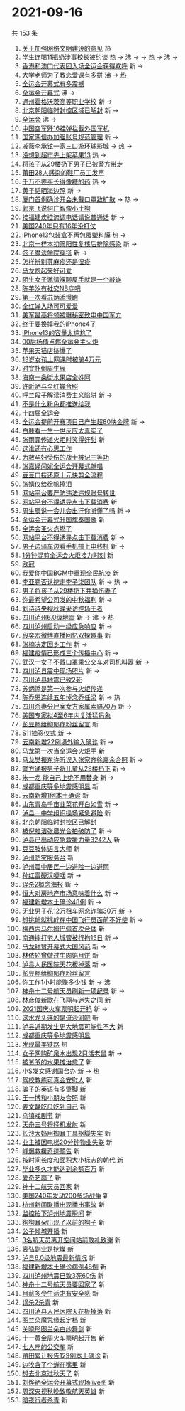 # 2021-09-16

共 153 条

<!-- BEGIN -->
<!-- 最后更新时间 Thu Sep 16 2021 12:22:19 GMT+0800 (China Standard Time) -->

1. [关于加强网络文明建设的意见](https://s.weibo.com//weibo?q=%23%E5%85%B3%E4%BA%8E%E5%8A%A0%E5%BC%BA%E7%BD%91%E7%BB%9C%E6%96%87%E6%98%8E%E5%BB%BA%E8%AE%BE%E7%9A%84%E6%84%8F%E8%A7%81%23&Refer=new_time)
   热
1. [学生连喝11瓶奶涉事校长被约谈](https://s.weibo.com//weibo?q=%23%E5%AD%A6%E7%94%9F%E8%BF%9E%E5%96%9D11%E7%93%B6%E5%A5%B6%E6%B6%89%E4%BA%8B%E6%A0%A1%E9%95%BF%E8%A2%AB%E7%BA%A6%E8%B0%88%23&Refer=top)
   热 -> 沸 -> -> 热 -> 沸 ->
1. [香港和澳门代表团入场全运会获得欢呼](https://s.weibo.com//weibo?q=%E9%A6%99%E6%B8%AF%E5%92%8C%E6%BE%B3%E9%97%A8%E4%BB%A3%E8%A1%A8%E5%9B%A2%E5%85%A5%E5%9C%BA%E5%85%A8%E8%BF%90%E4%BC%9A%E8%8E%B7%E5%BE%97%E6%AC%A2%E5%91%BC&Refer=top)
   新 ->
1. [大学老师为了教恋爱课有多拼](https://s.weibo.com//weibo?q=%E5%A4%A7%E5%AD%A6%E8%80%81%E5%B8%88%E4%B8%BA%E4%BA%86%E6%95%99%E6%81%8B%E7%88%B1%E8%AF%BE%E6%9C%89%E5%A4%9A%E6%8B%BC&Refer=top)
   沸 -> 热
1. [全运会开幕式有多震撼](https://s.weibo.com//weibo?q=%23%E5%85%A8%E8%BF%90%E4%BC%9A%E5%BC%80%E5%B9%95%E5%BC%8F%E6%9C%89%E5%A4%9A%E9%9C%87%E6%92%BC%23&Refer=top)
1. [全运会开幕式](https://s.weibo.com//weibo?q=%23%E5%85%A8%E8%BF%90%E4%BC%9A%E5%BC%80%E5%B9%95%E5%BC%8F%23&Refer=top)
   沸 ->
1. [通州霍格沃茨高等职业学校](https://s.weibo.com//weibo?q=%23%E9%80%9A%E5%B7%9E%E9%9C%8D%E6%A0%BC%E6%B2%83%E8%8C%A8%E9%AB%98%E7%AD%89%E8%81%8C%E4%B8%9A%E5%AD%A6%E6%A0%A1%23&Refer=top)
   新 ->
1. [北京朝阳临时封控区域已解封](https://s.weibo.com//weibo?q=%23%E5%8C%97%E4%BA%AC%E6%9C%9D%E9%98%B3%E4%B8%B4%E6%97%B6%E5%B0%81%E6%8E%A7%E5%8C%BA%E5%9F%9F%E5%B7%B2%E8%A7%A3%E5%B0%81%23&Refer=top)
   新 ->
1. [全运会](https://s.weibo.com//weibo?q=%23%E5%85%A8%E8%BF%90%E4%BC%9A%23&Refer=top)
   沸 ->
1. [中国空军歼16挂弹拦截外国军机](https://s.weibo.com//weibo?q=%23%E4%B8%AD%E5%9B%BD%E7%A9%BA%E5%86%9B%E6%AD%BC16%E6%8C%82%E5%BC%B9%E6%8B%A6%E6%88%AA%E5%A4%96%E5%9B%BD%E5%86%9B%E6%9C%BA%23&Refer=top)
1. [国家网信办加强账号规范管理](https://s.weibo.com//weibo?q=%23%E5%9B%BD%E5%AE%B6%E7%BD%91%E4%BF%A1%E5%8A%9E%E5%8A%A0%E5%BC%BA%E8%B4%A6%E5%8F%B7%E8%A7%84%E8%8C%83%E7%AE%A1%E7%90%86%23&Refer=top)
   新 ->
1. [戚薇李承铉一家三口游环球影城](https://s.weibo.com//weibo?q=%23%E6%88%9A%E8%96%87%E6%9D%8E%E6%89%BF%E9%93%89%E4%B8%80%E5%AE%B6%E4%B8%89%E5%8F%A3%E6%B8%B8%E7%8E%AF%E7%90%83%E5%BD%B1%E5%9F%8E%23&Refer=top)
   -> 热 ->
1. [没想到超市先上架苹果13](https://s.weibo.com//weibo?q=%23%E6%B2%A1%E6%83%B3%E5%88%B0%E8%B6%85%E5%B8%82%E5%85%88%E4%B8%8A%E6%9E%B6%E8%8B%B9%E6%9E%9C13%23&Refer=top)
   热 ->
1. [将孩子从29楼扔下男子已被警方带走](https://s.weibo.com//weibo?q=%23%E5%B0%86%E5%AD%A9%E5%AD%90%E4%BB%8E29%E6%A5%BC%E6%89%94%E4%B8%8B%E7%94%B7%E5%AD%90%E5%B7%B2%E8%A2%AB%E8%AD%A6%E6%96%B9%E5%B8%A6%E8%B5%B0%23&Refer=top)
1. [莆田28人感染的鞋厂员工发声](https://s.weibo.com//weibo?q=%23%E8%8E%86%E7%94%B028%E4%BA%BA%E6%84%9F%E6%9F%93%E7%9A%84%E9%9E%8B%E5%8E%82%E5%91%98%E5%B7%A5%E5%8F%91%E5%A3%B0%23&Refer=top)
1. [千万不要买长得像糖的药](https://s.weibo.com//weibo?q=%23%E5%8D%83%E4%B8%87%E4%B8%8D%E8%A6%81%E4%B9%B0%E9%95%BF%E5%BE%97%E5%83%8F%E7%B3%96%E7%9A%84%E8%8D%AF%23&Refer=top)
   热 ->
1. [黄子韬晒海边照](https://s.weibo.com//weibo?q=%23%E9%BB%84%E5%AD%90%E9%9F%AC%E6%99%92%E6%B5%B7%E8%BE%B9%E7%85%A7%23&Refer=top)
   新 ->
1. [厦门首例确诊开会未戴口罩致扩散](https://s.weibo.com//weibo?q=%23%E5%8E%A6%E9%97%A8%E9%A6%96%E4%BE%8B%E7%A1%AE%E8%AF%8A%E5%BC%80%E4%BC%9A%E6%9C%AA%E6%88%B4%E5%8F%A3%E7%BD%A9%E8%87%B4%E6%89%A9%E6%95%A3%23&Refer=top)
   -> 热 ->
1. [郭京飞说何广智像小土狗](https://s.weibo.com//weibo?q=%23%E9%83%AD%E4%BA%AC%E9%A3%9E%E8%AF%B4%E4%BD%95%E5%B9%BF%E6%99%BA%E5%83%8F%E5%B0%8F%E5%9C%9F%E7%8B%97%23&Refer=top)
1. [接福建疾控流调电话请说普通话](https://s.weibo.com//weibo?q=%23%E6%8E%A5%E7%A6%8F%E5%BB%BA%E7%96%BE%E6%8E%A7%E6%B5%81%E8%B0%83%E7%94%B5%E8%AF%9D%E8%AF%B7%E8%AF%B4%E6%99%AE%E9%80%9A%E8%AF%9D%23&Refer=top)
   新 ->
1. [美国240年只有16年没打仗](https://s.weibo.com//weibo?q=%23%E7%BE%8E%E5%9B%BD240%E5%B9%B4%E5%8F%AA%E6%9C%8916%E5%B9%B4%E6%B2%A1%E6%89%93%E4%BB%97%23&Refer=top)
1. [iPhone13包装盒不再包覆塑料膜](https://s.weibo.com//weibo?q=%23iPhone13%E5%8C%85%E8%A3%85%E7%9B%92%E4%B8%8D%E5%86%8D%E5%8C%85%E8%A6%86%E5%A1%91%E6%96%99%E8%86%9C%23&Refer=top)
   热 ->
1. [北京一样本初筛阳性复核后排除感染](https://s.weibo.com//weibo?q=%23%E5%8C%97%E4%BA%AC%E4%B8%80%E6%A0%B7%E6%9C%AC%E5%88%9D%E7%AD%9B%E9%98%B3%E6%80%A7%E5%A4%8D%E6%A0%B8%E5%90%8E%E6%8E%92%E9%99%A4%E6%84%9F%E6%9F%93%23&Refer=top)
   新 ->
1. [弦子魔法学院穿搭](https://s.weibo.com//weibo?q=%23%E5%BC%A6%E5%AD%90%E9%AD%94%E6%B3%95%E5%AD%A6%E9%99%A2%E7%A9%BF%E6%90%AD%23&Refer=top)
   新 ->
1. [怎样辨别荨麻疹还是湿疹](https://s.weibo.com//weibo?q=%23%E6%80%8E%E6%A0%B7%E8%BE%A8%E5%88%AB%E8%8D%A8%E9%BA%BB%E7%96%B9%E8%BF%98%E6%98%AF%E6%B9%BF%E7%96%B9%23&Refer=top)
1. [马龙跑起来好可爱](https://s.weibo.com//weibo?q=%23%E9%A9%AC%E9%BE%99%E8%B7%91%E8%B5%B7%E6%9D%A5%E5%A5%BD%E5%8F%AF%E7%88%B1%23&Refer=top)
1. [陌生女子邀请裸聊反手就是一个敲诈](https://s.weibo.com//weibo?q=%23%E9%99%8C%E7%94%9F%E5%A5%B3%E5%AD%90%E9%82%80%E8%AF%B7%E8%A3%B8%E8%81%8A%E5%8F%8D%E6%89%8B%E5%B0%B1%E6%98%AF%E4%B8%80%E4%B8%AA%E6%95%B2%E8%AF%88%23&Refer=top)
1. [陈芋汐有社交NB症吧](https://s.weibo.com//weibo?q=%23%E9%99%88%E8%8A%8B%E6%B1%90%E6%9C%89%E7%A4%BE%E4%BA%A4NB%E7%97%87%E5%90%A7%23&Refer=top)
1. [第一次看苏炳添慢跑](https://s.weibo.com//weibo?q=%23%E7%AC%AC%E4%B8%80%E6%AC%A1%E7%9C%8B%E8%8B%8F%E7%82%B3%E6%B7%BB%E6%85%A2%E8%B7%91%23&Refer=top)
1. [全红婵入场可可爱爱](https://s.weibo.com//weibo?q=%23%E5%85%A8%E7%BA%A2%E5%A9%B5%E5%85%A5%E5%9C%BA%E5%8F%AF%E5%8F%AF%E7%88%B1%E7%88%B1%23&Refer=top)
1. [美军最高将领被曝秘密致电中国军方](https://s.weibo.com//weibo?q=%23%E7%BE%8E%E5%86%9B%E6%9C%80%E9%AB%98%E5%B0%86%E9%A2%86%E8%A2%AB%E6%9B%9D%E7%A7%98%E5%AF%86%E8%87%B4%E7%94%B5%E4%B8%AD%E5%9B%BD%E5%86%9B%E6%96%B9%23&Refer=top)
1. [终于要换掉我的iPhone4了](https://s.weibo.com//weibo?q=%23%E7%BB%88%E4%BA%8E%E8%A6%81%E6%8D%A2%E6%8E%89%E6%88%91%E7%9A%84iPhone4%E4%BA%86%23&Refer=top)
1. [iPhone13的容量太尴尬了](https://s.weibo.com//weibo?q=%23iPhone13%E7%9A%84%E5%AE%B9%E9%87%8F%E5%A4%AA%E5%B0%B4%E5%B0%AC%E4%BA%86%23&Refer=top)
1. [00后杨倩点燃全运会主火炬](https://s.weibo.com//weibo?q=%2300%E5%90%8E%E6%9D%A8%E5%80%A9%E7%82%B9%E7%87%83%E5%85%A8%E8%BF%90%E4%BC%9A%E4%B8%BB%E7%81%AB%E7%82%AC%23&Refer=top)
1. [苹果天猫店挤爆了](https://s.weibo.com//weibo?q=%23%E8%8B%B9%E6%9E%9C%E5%A4%A9%E7%8C%AB%E5%BA%97%E6%8C%A4%E7%88%86%E4%BA%86%23&Refer=top)
1. [13岁女孩上网课时被骗4万元](https://s.weibo.com//weibo?q=%2313%E5%B2%81%E5%A5%B3%E5%AD%A9%E4%B8%8A%E7%BD%91%E8%AF%BE%E6%97%B6%E8%A2%AB%E9%AA%974%E4%B8%87%E5%85%83%23&Refer=top)
1. [时宜扑倒周生辰](https://s.weibo.com//weibo?q=%23%E6%97%B6%E5%AE%9C%E6%89%91%E5%80%92%E5%91%A8%E7%94%9F%E8%BE%B0%23&Refer=top)
1. [海南一条街水果店全姓阿](https://s.weibo.com//weibo?q=%23%E6%B5%B7%E5%8D%97%E4%B8%80%E6%9D%A1%E8%A1%97%E6%B0%B4%E6%9E%9C%E5%BA%97%E5%85%A8%E5%A7%93%E9%98%BF%23&Refer=top)
1. [许昕晒与全红婵合照](https://s.weibo.com//weibo?q=%23%E8%AE%B8%E6%98%95%E6%99%92%E4%B8%8E%E5%85%A8%E7%BA%A2%E5%A9%B5%E5%90%88%E7%85%A7%23&Refer=top)
1. [呼兰段子解读消费主义陷阱](https://s.weibo.com//weibo?q=%23%E5%91%BC%E5%85%B0%E6%AE%B5%E5%AD%90%E8%A7%A3%E8%AF%BB%E6%B6%88%E8%B4%B9%E4%B8%BB%E4%B9%89%E9%99%B7%E9%98%B1%23&Refer=top)
   新 ->
1. [不是什么粉色都推送给我](https://s.weibo.com//weibo?q=%23%E4%B8%8D%E6%98%AF%E4%BB%80%E4%B9%88%E7%B2%89%E8%89%B2%E9%83%BD%E6%8E%A8%E9%80%81%E7%BB%99%E6%88%91%23&Refer=top)
1. [十四届全运会](https://s.weibo.com//weibo?q=%23%E5%8D%81%E5%9B%9B%E5%B1%8A%E5%85%A8%E8%BF%90%E4%BC%9A%23&Refer=top)
1. [全运会提前开赛项目已产生超80块金牌](https://s.weibo.com//weibo?q=%23%E5%85%A8%E8%BF%90%E4%BC%9A%E6%8F%90%E5%89%8D%E5%BC%80%E8%B5%9B%E9%A1%B9%E7%9B%AE%E5%B7%B2%E4%BA%A7%E7%94%9F%E8%B6%8580%E5%9D%97%E9%87%91%E7%89%8C%23&Refer=top)
   新 ->
1. [白鹿看一生一世反应太真实了](https://s.weibo.com//weibo?q=%23%E7%99%BD%E9%B9%BF%E7%9C%8B%E4%B8%80%E7%94%9F%E4%B8%80%E4%B8%96%E5%8F%8D%E5%BA%94%E5%A4%AA%E7%9C%9F%E5%AE%9E%E4%BA%86%23&Refer=top)
1. [张雨霏传递火炬时笑得好甜](https://s.weibo.com//weibo?q=%23%E5%BC%A0%E9%9B%A8%E9%9C%8F%E4%BC%A0%E9%80%92%E7%81%AB%E7%82%AC%E6%97%B6%E7%AC%91%E5%BE%97%E5%A5%BD%E7%94%9C%23&Refer=top)
   新
1. [这谁还有心思工作](https://s.weibo.com//weibo?q=%23%E8%BF%99%E8%B0%81%E8%BF%98%E6%9C%89%E5%BF%83%E6%80%9D%E5%B7%A5%E4%BD%9C%23&Refer=top)
1. [为救孕妇受伤的战士被记三等功](https://s.weibo.com//weibo?q=%23%E4%B8%BA%E6%95%91%E5%AD%95%E5%A6%87%E5%8F%97%E4%BC%A4%E7%9A%84%E6%88%98%E5%A3%AB%E8%A2%AB%E8%AE%B0%E4%B8%89%E7%AD%89%E5%8A%9F%23&Refer=top)
1. [张嘉译闫妮全运会开幕式献唱](https://s.weibo.com//weibo?q=%23%E5%BC%A0%E5%98%89%E8%AF%91%E9%97%AB%E5%A6%AE%E5%85%A8%E8%BF%90%E4%BC%9A%E5%BC%80%E5%B9%95%E5%BC%8F%E7%8C%AE%E5%94%B1%23&Refer=top)
1. [豆豆口技还原十元快剪全流程](https://s.weibo.com//weibo?q=%23%E8%B1%86%E8%B1%86%E5%8F%A3%E6%8A%80%E8%BF%98%E5%8E%9F%E5%8D%81%E5%85%83%E5%BF%AB%E5%89%AA%E5%85%A8%E6%B5%81%E7%A8%8B%23&Refer=top)
1. [张婧仪给徐帆擦泪](https://s.weibo.com//weibo?q=%23%E5%BC%A0%E5%A9%A7%E4%BB%AA%E7%BB%99%E5%BE%90%E5%B8%86%E6%93%A6%E6%B3%AA%23&Refer=top)
1. [网站平台要严防违法违规账号转世](https://s.weibo.com//weibo?q=%23%E7%BD%91%E7%AB%99%E5%B9%B3%E5%8F%B0%E8%A6%81%E4%B8%A5%E9%98%B2%E8%BF%9D%E6%B3%95%E8%BF%9D%E8%A7%84%E8%B4%A6%E5%8F%B7%E8%BD%AC%E4%B8%96%23&Refer=top)
1. [网站平台不得诱导点击下载消费](https://s.weibo.com//weibo?q=%E7%BD%91%E7%AB%99%E5%B9%B3%E5%8F%B0%E4%B8%8D%E5%BE%97%E8%AF%B1%E5%AF%BC%E7%82%B9%E5%87%BB%E4%B8%8B%E8%BD%BD%E6%B6%88%E8%B4%B9&Refer=top)
   新
1. [周生辰说一会儿会出汗你听懂了吗](https://s.weibo.com//weibo?q=%23%E5%91%A8%E7%94%9F%E8%BE%B0%E8%AF%B4%E4%B8%80%E4%BC%9A%E5%84%BF%E4%BC%9A%E5%87%BA%E6%B1%97%E4%BD%A0%E5%90%AC%E6%87%82%E4%BA%86%E5%90%97%23&Refer=top)
   新 ->
1. [全运会开幕式升国旗奏国歌](https://s.weibo.com//weibo?q=%23%E5%85%A8%E8%BF%90%E4%BC%9A%E5%BC%80%E5%B9%95%E5%BC%8F%E5%8D%87%E5%9B%BD%E6%97%97%E5%A5%8F%E5%9B%BD%E6%AD%8C%23&Refer=top)
   新
1. [全运会圣火点燃了](https://s.weibo.com//weibo?q=%23%E5%85%A8%E8%BF%90%E4%BC%9A%E5%9C%A3%E7%81%AB%E7%82%B9%E7%87%83%E4%BA%86%23&Refer=top)
1. [网站平台不得诱导点击下载消费](https://s.weibo.com//weibo?q=%23%E7%BD%91%E7%AB%99%E5%B9%B3%E5%8F%B0%E4%B8%8D%E5%BE%97%E8%AF%B1%E5%AF%BC%E7%82%B9%E5%87%BB%E4%B8%8B%E8%BD%BD%E6%B6%88%E8%B4%B9%23&Refer=top)
   新 ->
1. [男子边骑车边看手机撞上电线杆](https://s.weibo.com//weibo?q=%23%E7%94%B7%E5%AD%90%E8%BE%B9%E9%AA%91%E8%BD%A6%E8%BE%B9%E7%9C%8B%E6%89%8B%E6%9C%BA%E6%92%9E%E4%B8%8A%E7%94%B5%E7%BA%BF%E6%9D%86%23&Refer=top)
   新 ->
1. [1分钟混剪全运会火炬接力时刻](https://s.weibo.com//weibo?q=%231%E5%88%86%E9%92%9F%E6%B7%B7%E5%89%AA%E5%85%A8%E8%BF%90%E4%BC%9A%E7%81%AB%E7%82%AC%E6%8E%A5%E5%8A%9B%E6%97%B6%E5%88%BB%23&Refer=top)
   新
1. [欧冠](https://s.weibo.com//weibo?q=%E6%AC%A7%E5%86%A0&Refer=top)
1. [我爱你中国BGM中重现全民抗疫](https://s.weibo.com//weibo?q=%23%E6%88%91%E7%88%B1%E4%BD%A0%E4%B8%AD%E5%9B%BDBGM%E4%B8%AD%E9%87%8D%E7%8E%B0%E5%85%A8%E6%B0%91%E6%8A%97%E7%96%AB%23&Refer=top)
   新
1. [李亚鹏否认挖走李子柒团队](https://s.weibo.com//weibo?q=%23%E6%9D%8E%E4%BA%9A%E9%B9%8F%E5%90%A6%E8%AE%A4%E6%8C%96%E8%B5%B0%E6%9D%8E%E5%AD%90%E6%9F%92%E5%9B%A2%E9%98%9F%23&Refer=top)
   新 -> 热 ->
1. [男子将孩子从29楼扔下并捅伤妻子](https://s.weibo.com//weibo?q=%23%E7%94%B7%E5%AD%90%E5%B0%86%E5%AD%A9%E5%AD%90%E4%BB%8E29%E6%A5%BC%E6%89%94%E4%B8%8B%E5%B9%B6%E6%8D%85%E4%BC%A4%E5%A6%BB%E5%AD%90%23&Refer=top)
1. [你最希望公司发的中秋福利](https://s.weibo.com//weibo?q=%23%E4%BD%A0%E6%9C%80%E5%B8%8C%E6%9C%9B%E5%85%AC%E5%8F%B8%E5%8F%91%E7%9A%84%E4%B8%AD%E7%A7%8B%E7%A6%8F%E5%88%A9%23&Refer=top)
   新 ->
1. [刘诗诗央视秋晚采访控场王者](https://s.weibo.com//weibo?q=%23%E5%88%98%E8%AF%97%E8%AF%97%E5%A4%AE%E8%A7%86%E7%A7%8B%E6%99%9A%E9%87%87%E8%AE%BF%E6%8E%A7%E5%9C%BA%E7%8E%8B%E8%80%85%23&Refer=top)
1. [四川泸州6.0级地震](https://s.weibo.com//weibo?q=%23%E5%9B%9B%E5%B7%9D%E6%B3%B8%E5%B7%9E6.0%E7%BA%A7%E5%9C%B0%E9%9C%87%23&Refer=top)
   新 -> 沸 -> 热
1. [四川泸州启动一级应急响应](https://s.weibo.com//weibo?q=%23%E5%9B%9B%E5%B7%9D%E6%B3%B8%E5%B7%9E%E5%90%AF%E5%8A%A8%E4%B8%80%E7%BA%A7%E5%BA%94%E6%80%A5%E5%93%8D%E5%BA%94%23&Refer=top)
   新 ->
1. [段奕宏微博直播回忆双探趣事](https://s.weibo.com//weibo?q=%23%E6%AE%B5%E5%A5%95%E5%AE%8F%E5%BE%AE%E5%8D%9A%E7%9B%B4%E6%92%AD%E5%9B%9E%E5%BF%86%E5%8F%8C%E6%8E%A2%E8%B6%A3%E4%BA%8B%23&Refer=top)
   新
1. [张楠决定回乡工作](https://s.weibo.com//weibo?q=%23%E5%BC%A0%E6%A5%A0%E5%86%B3%E5%AE%9A%E5%9B%9E%E4%B9%A1%E5%B7%A5%E4%BD%9C%23&Refer=top)
   新 ->
1. [福建疫情已形成三个传播中心](https://s.weibo.com//weibo?q=%23%E7%A6%8F%E5%BB%BA%E7%96%AB%E6%83%85%E5%B7%B2%E5%BD%A2%E6%88%90%E4%B8%89%E4%B8%AA%E4%BC%A0%E6%92%AD%E4%B8%AD%E5%BF%83%23&Refer=top)
   新 ->
1. [武汉一女子不戴口罩乘公交车对司机叫嚣](https://s.weibo.com//weibo?q=%23%E6%AD%A6%E6%B1%89%E4%B8%80%E5%A5%B3%E5%AD%90%E4%B8%8D%E6%88%B4%E5%8F%A3%E7%BD%A9%E4%B9%98%E5%85%AC%E4%BA%A4%E8%BD%A6%E5%AF%B9%E5%8F%B8%E6%9C%BA%E5%8F%AB%E5%9A%A3%23&Refer=top)
   新 ->
1. [四川泸县震中现场照片](https://s.weibo.com//weibo?q=%23%E5%9B%9B%E5%B7%9D%E6%B3%B8%E5%8E%BF%E9%9C%87%E4%B8%AD%E7%8E%B0%E5%9C%BA%E7%85%A7%E7%89%87%23&Refer=top)
   新 ->
1. [四川泸县地震已致2死](https://s.weibo.com//weibo?q=%23%E5%9B%9B%E5%B7%9D%E6%B3%B8%E5%8E%BF%E5%9C%B0%E9%9C%87%E5%B7%B2%E8%87%B42%E6%AD%BB%23&Refer=top)
1. [苏炳添是第一次参与火炬传递](https://s.weibo.com//weibo?q=%23%E8%8B%8F%E7%82%B3%E6%B7%BB%E6%98%AF%E7%AC%AC%E4%B8%80%E6%AC%A1%E5%8F%82%E4%B8%8E%E7%81%AB%E7%82%AC%E4%BC%A0%E9%80%92%23&Refer=top)
1. [陈乔恩连续五年悼念乔任梁](https://s.weibo.com//weibo?q=%23%E9%99%88%E4%B9%94%E6%81%A9%E8%BF%9E%E7%BB%AD%E4%BA%94%E5%B9%B4%E6%82%BC%E5%BF%B5%E4%B9%94%E4%BB%BB%E6%A2%81%23&Refer=top)
   新 -> 热
1. [四川杀妻分尸案女方家属索赔70万](https://s.weibo.com//weibo?q=%23%E5%9B%9B%E5%B7%9D%E6%9D%80%E5%A6%BB%E5%88%86%E5%B0%B8%E6%A1%88%E5%A5%B3%E6%96%B9%E5%AE%B6%E5%B1%9E%E7%B4%A2%E8%B5%9470%E4%B8%87%23&Refer=top)
   新 ->
1. [美国专家拟4至6年内复活猛犸象](https://s.weibo.com//weibo?q=%23%E7%BE%8E%E5%9B%BD%E4%B8%93%E5%AE%B6%E6%8B%9F4%E8%87%B36%E5%B9%B4%E5%86%85%E5%A4%8D%E6%B4%BB%E7%8C%9B%E7%8A%B8%E8%B1%A1%23&Refer=top)
1. [彭昱畅给抑郁症粉丝留言](https://s.weibo.com//weibo?q=%E5%BD%AD%E6%98%B1%E7%95%85%E7%BB%99%E6%8A%91%E9%83%81%E7%97%87%E7%B2%89%E4%B8%9D%E7%95%99%E8%A8%80&Refer=top)
   新
1. [S11抽签仪式](https://s.weibo.com//weibo?q=%23S11%E6%8A%BD%E7%AD%BE%E4%BB%AA%E5%BC%8F%23&Refer=top)
   新 ->
1. [云南新增22例境外输入确诊](https://s.weibo.com//weibo?q=%23%E4%BA%91%E5%8D%97%E6%96%B0%E5%A2%9E22%E4%BE%8B%E5%A2%83%E5%A4%96%E8%BE%93%E5%85%A5%E7%A1%AE%E8%AF%8A%23&Refer=top)
   新 ->
1. [马龙第一次当全运会火炬手](https://s.weibo.com//weibo?q=%23%E9%A9%AC%E9%BE%99%E7%AC%AC%E4%B8%80%E6%AC%A1%E5%BD%93%E5%85%A8%E8%BF%90%E4%BC%9A%E7%81%AB%E7%82%AC%E6%89%8B%23&Refer=top)
   新
1. [马龙樊振东许昕误入张家齐徐嘉余合照](https://s.weibo.com//weibo?q=%23%E9%A9%AC%E9%BE%99%E6%A8%8A%E6%8C%AF%E4%B8%9C%E8%AE%B8%E6%98%95%E8%AF%AF%E5%85%A5%E5%BC%A0%E5%AE%B6%E9%BD%90%E5%BE%90%E5%98%89%E4%BD%99%E5%90%88%E7%85%A7%23&Refer=top)
   新 ->
1. [警方通报男子将儿童从29楼扔下](https://s.weibo.com//weibo?q=%23%E8%AD%A6%E6%96%B9%E9%80%9A%E6%8A%A5%E7%94%B7%E5%AD%90%E5%B0%86%E5%84%BF%E7%AB%A5%E4%BB%8E29%E6%A5%BC%E6%89%94%E4%B8%8B%23&Refer=top)
   新 ->
1. [朱一龙 能自己上绝不用替身](https://s.weibo.com//weibo?q=%E6%9C%B1%E4%B8%80%E9%BE%99%20%E8%83%BD%E8%87%AA%E5%B7%B1%E4%B8%8A%E7%BB%9D%E4%B8%8D%E7%94%A8%E6%9B%BF%E8%BA%AB&Refer=top)
   新 ->
1. [成都重庆等多地震感明显](https://s.weibo.com//weibo?q=%E6%88%90%E9%83%BD%E9%87%8D%E5%BA%86%E7%AD%89%E5%A4%9A%E5%9C%B0%E9%9C%87%E6%84%9F%E6%98%8E%E6%98%BE&Refer=top)
   新
1. [云南新增1例本土确诊](https://s.weibo.com//weibo?q=%23%E4%BA%91%E5%8D%97%E6%96%B0%E5%A2%9E1%E4%BE%8B%E6%9C%AC%E5%9C%9F%E7%A1%AE%E8%AF%8A%23&Refer=top)
   新
1. [山东青岛千亩韭菜花开白如雪](https://s.weibo.com//weibo?q=%23%E5%B1%B1%E4%B8%9C%E9%9D%92%E5%B2%9B%E5%8D%83%E4%BA%A9%E9%9F%AD%E8%8F%9C%E8%8A%B1%E5%BC%80%E7%99%BD%E5%A6%82%E9%9B%AA%23&Refer=top)
   新 ->
1. [泸县一中学组织操场紧急避险](https://s.weibo.com//weibo?q=%23%E6%B3%B8%E5%8E%BF%E4%B8%80%E4%B8%AD%E5%AD%A6%E7%BB%84%E7%BB%87%E6%93%8D%E5%9C%BA%E7%B4%A7%E6%80%A5%E9%81%BF%E9%99%A9%23&Refer=top)
   新
1. [北京朝阳临时封控区已解封](https://s.weibo.com//weibo?q=%23%E5%8C%97%E4%BA%AC%E6%9C%9D%E9%98%B3%E4%B8%B4%E6%97%B6%E5%B0%81%E6%8E%A7%E5%8C%BA%E5%B7%B2%E8%A7%A3%E5%B0%81%23&Refer=top)
1. [被倪虹洁张晨光合拍破防了](https://s.weibo.com//weibo?q=%23%E8%A2%AB%E5%80%AA%E8%99%B9%E6%B4%81%E5%BC%A0%E6%99%A8%E5%85%89%E5%90%88%E6%8B%8D%E7%A0%B4%E9%98%B2%E4%BA%86%23&Refer=top)
   新 ->
1. [泸县已出动应急救援力量3242人](https://s.weibo.com//weibo?q=%E6%B3%B8%E5%8E%BF%E5%B7%B2%E5%87%BA%E5%8A%A8%E5%BA%94%E6%80%A5%E6%95%91%E6%8F%B4%E5%8A%9B%E9%87%8F3242%E4%BA%BA&Refer=top)
   新
1. [豆豆肢体语言大师](https://s.weibo.com//weibo?q=%23%E8%B1%86%E8%B1%86%E8%82%A2%E4%BD%93%E8%AF%AD%E8%A8%80%E5%A4%A7%E5%B8%88%23&Refer=top)
   新
1. [泸州防灾服务台](https://s.weibo.com//weibo?q=%23%E6%B3%B8%E5%B7%9E%E9%98%B2%E7%81%BE%E6%9C%8D%E5%8A%A1%E5%8F%B0%23&Refer=top)
   新
1. [泸州震中居民一边避险一边避雨](https://s.weibo.com//weibo?q=%23%E6%B3%B8%E5%B7%9E%E9%9C%87%E4%B8%AD%E5%B1%85%E6%B0%91%E4%B8%80%E8%BE%B9%E9%81%BF%E9%99%A9%E4%B8%80%E8%BE%B9%E9%81%BF%E9%9B%A8%23&Refer=top)
1. [孙红雷硬汉哽咽](https://s.weibo.com//weibo?q=%23%E5%AD%99%E7%BA%A2%E9%9B%B7%E7%A1%AC%E6%B1%89%E5%93%BD%E5%92%BD%23&Refer=top)
   新 ->
1. [误杀2概念海报](https://s.weibo.com//weibo?q=%23%E8%AF%AF%E6%9D%802%E6%A6%82%E5%BF%B5%E6%B5%B7%E6%8A%A5%23&Refer=top)
   新 ->
1. [恒大对房地产市场意味着什么](https://s.weibo.com//weibo?q=%23%E6%81%92%E5%A4%A7%E5%AF%B9%E6%88%BF%E5%9C%B0%E4%BA%A7%E5%B8%82%E5%9C%BA%E6%84%8F%E5%91%B3%E7%9D%80%E4%BB%80%E4%B9%88%23&Refer=top)
   新 ->
1. [福建新增本土确诊48例](https://s.weibo.com//weibo?q=%23%E7%A6%8F%E5%BB%BA%E6%96%B0%E5%A2%9E%E6%9C%AC%E5%9C%9F%E7%A1%AE%E8%AF%8A48%E4%BE%8B%23&Refer=top)
   新 ->
1. [无业男子花12万租车网恋诈骗30万](https://s.weibo.com//weibo?q=%23%E6%97%A0%E4%B8%9A%E7%94%B7%E5%AD%90%E8%8A%B112%E4%B8%87%E7%A7%9F%E8%BD%A6%E7%BD%91%E6%81%8B%E8%AF%88%E9%AA%9730%E4%B8%87%23&Refer=top)
   新 ->
1. [想挑衅就挑衅在中国飞行员面前不好使](https://s.weibo.com//weibo?q=%23%E6%83%B3%E6%8C%91%E8%A1%85%E5%B0%B1%E6%8C%91%E8%A1%85%E5%9C%A8%E4%B8%AD%E5%9B%BD%E9%A3%9E%E8%A1%8C%E5%91%98%E9%9D%A2%E5%89%8D%E4%B8%8D%E5%A5%BD%E4%BD%BF%23&Refer=top)
   新 ->
1. [梅西内马尔姆巴佩首次合体](https://s.weibo.com//weibo?q=%23%E6%A2%85%E8%A5%BF%E5%86%85%E9%A9%AC%E5%B0%94%E5%A7%86%E5%B7%B4%E4%BD%A9%E9%A6%96%E6%AC%A1%E5%90%88%E4%BD%93%23&Refer=top)
   新
1. [南通摔打老人城管被行拘15日](https://s.weibo.com//weibo?q=%23%E5%8D%97%E9%80%9A%E6%91%94%E6%89%93%E8%80%81%E4%BA%BA%E5%9F%8E%E7%AE%A1%E8%A2%AB%E8%A1%8C%E6%8B%9815%E6%97%A5%23&Refer=top)
   新 ->
1. [马龙称赞开幕式大国风范](https://s.weibo.com//weibo?q=%23%E9%A9%AC%E9%BE%99%E7%A7%B0%E8%B5%9E%E5%BC%80%E5%B9%95%E5%BC%8F%E5%A4%A7%E5%9B%BD%E9%A3%8E%E8%8C%83%23&Refer=top)
   新 ->
1. [林依轮曾做过牛肉馅月饼](https://s.weibo.com//weibo?q=%23%E6%9E%97%E4%BE%9D%E8%BD%AE%E6%9B%BE%E5%81%9A%E8%BF%87%E7%89%9B%E8%82%89%E9%A6%85%E6%9C%88%E9%A5%BC%23&Refer=top)
   新
1. [泸县人民医院天花板掉落](https://s.weibo.com//weibo?q=%23%E6%B3%B8%E5%8E%BF%E4%BA%BA%E6%B0%91%E5%8C%BB%E9%99%A2%E5%A4%A9%E8%8A%B1%E6%9D%BF%E6%8E%89%E8%90%BD%23&Refer=top)
   新 ->
1. [彭昱畅给抑郁症粉丝留言](https://s.weibo.com//weibo?q=%23%E5%BD%AD%E6%98%B1%E7%95%85%E7%BB%99%E6%8A%91%E9%83%81%E7%97%87%E7%B2%89%E4%B8%9D%E7%95%99%E8%A8%80%23&Refer=top)
1. [你工作1小时能赚多少钱](https://s.weibo.com//weibo?q=%23%E4%BD%A0%E5%B7%A5%E4%BD%9C1%E5%B0%8F%E6%97%B6%E8%83%BD%E8%B5%9A%E5%A4%9A%E5%B0%91%E9%92%B1%23&Refer=top)
   新 -> 沸
1. [神舟十二号航天员刷新一项纪录](https://s.weibo.com//weibo?q=%23%E7%A5%9E%E8%88%9F%E5%8D%81%E4%BA%8C%E5%8F%B7%E8%88%AA%E5%A4%A9%E5%91%98%E5%88%B7%E6%96%B0%E4%B8%80%E9%A1%B9%E7%BA%AA%E5%BD%95%23&Refer=top)
   新 ->
1. [林彦俊新歌在飞翔与迷失之间](https://s.weibo.com//weibo?q=%23%E6%9E%97%E5%BD%A6%E4%BF%8A%E6%96%B0%E6%AD%8C%E5%9C%A8%E9%A3%9E%E7%BF%94%E4%B8%8E%E8%BF%B7%E5%A4%B1%E4%B9%8B%E9%97%B4%23&Refer=top)
   新
1. [2021国庆火车票明起开抢](https://s.weibo.com//weibo?q=%232021%E5%9B%BD%E5%BA%86%E7%81%AB%E8%BD%A6%E7%A5%A8%E6%98%8E%E8%B5%B7%E5%BC%80%E6%8A%A2%23&Refer=top)
   新 ->
1. [这水龙头连的是流沙河吧](https://s.weibo.com//weibo?q=%23%E8%BF%99%E6%B0%B4%E9%BE%99%E5%A4%B4%E8%BF%9E%E7%9A%84%E6%98%AF%E6%B5%81%E6%B2%99%E6%B2%B3%E5%90%A7%23&Refer=top)
   新
1. [泸县近期发生更大地震可能性不大](https://s.weibo.com//weibo?q=%23%E6%B3%B8%E5%8E%BF%E8%BF%91%E6%9C%9F%E5%8F%91%E7%94%9F%E6%9B%B4%E5%A4%A7%E5%9C%B0%E9%9C%87%E5%8F%AF%E8%83%BD%E6%80%A7%E4%B8%8D%E5%A4%A7%23&Refer=top)
   新
1. [成都重庆等多地震感明显](https://s.weibo.com//weibo?q=%23%E6%88%90%E9%83%BD%E9%87%8D%E5%BA%86%E7%AD%89%E5%A4%9A%E5%9C%B0%E9%9C%87%E6%84%9F%E6%98%8E%E6%98%BE%23&Refer=top)
1. [发现最美铁路](https://s.weibo.com//weibo?q=%23%E5%8F%91%E7%8E%B0%E6%9C%80%E7%BE%8E%E9%93%81%E8%B7%AF%23&Refer=new_time)
   热
1. [女子网购矿泉水出现2只活老鼠](https://s.weibo.com//weibo?q=%23%E5%A5%B3%E5%AD%90%E7%BD%91%E8%B4%AD%E7%9F%BF%E6%B3%89%E6%B0%B4%E5%87%BA%E7%8E%B02%E5%8F%AA%E6%B4%BB%E8%80%81%E9%BC%A0%23&Refer=top)
   新 ->
1. [被爷爷的水果摊治愈了](https://s.weibo.com//weibo?q=%23%E8%A2%AB%E7%88%B7%E7%88%B7%E7%9A%84%E6%B0%B4%E6%9E%9C%E6%91%8A%E6%B2%BB%E6%84%88%E4%BA%86%23&Refer=top)
   新
1. [小S发文感谢国台办](https://s.weibo.com//weibo?q=%23%E5%B0%8FS%E5%8F%91%E6%96%87%E6%84%9F%E8%B0%A2%E5%9B%BD%E5%8F%B0%E5%8A%9E%23&Refer=top)
   新 -> 热
1. [驾校教练可真会安慰人](https://s.weibo.com//weibo?q=%E9%A9%BE%E6%A0%A1%E6%95%99%E7%BB%83%E5%8F%AF%E7%9C%9F%E4%BC%9A%E5%AE%89%E6%85%B0%E4%BA%BA&Refer=top)
   新
1. [骗子的英语有多蹩脚](https://s.weibo.com//weibo?q=%23%E9%AA%97%E5%AD%90%E7%9A%84%E8%8B%B1%E8%AF%AD%E6%9C%89%E5%A4%9A%E8%B9%A9%E8%84%9A%23&Refer=top)
   新
1. [王一博和小朋友合照](https://s.weibo.com//weibo?q=%23%E7%8E%8B%E4%B8%80%E5%8D%9A%E5%92%8C%E5%B0%8F%E6%9C%8B%E5%8F%8B%E5%90%88%E7%85%A7%23&Refer=top)
   新
1. [姜文静吃瓜吃到自己](https://s.weibo.com//weibo?q=%23%E5%A7%9C%E6%96%87%E9%9D%99%E5%90%83%E7%93%9C%E5%90%83%E5%88%B0%E8%87%AA%E5%B7%B1%23&Refer=top)
   新
1. [乌镇戏剧节](https://s.weibo.com//weibo?q=%E4%B9%8C%E9%95%87%E6%88%8F%E5%89%A7%E8%8A%82&Refer=top)
   新
1. [天舟三号将择机发射](https://s.weibo.com//weibo?q=%23%E5%A4%A9%E8%88%9F%E4%B8%89%E5%8F%B7%E5%B0%86%E6%8B%A9%E6%9C%BA%E5%8F%91%E5%B0%84%23&Refer=top)
   新
1. [长沙大妈用掏耳工具抠脚失实](https://s.weibo.com//weibo?q=%23%E9%95%BF%E6%B2%99%E5%A4%A7%E5%A6%88%E7%94%A8%E6%8E%8F%E8%80%B3%E5%B7%A5%E5%85%B7%E6%8A%A0%E8%84%9A%E5%A4%B1%E5%AE%9E%23&Refer=top)
   新
1. [业主被困电梯20分钟物业失联](https://s.weibo.com//weibo?q=%23%E4%B8%9A%E4%B8%BB%E8%A2%AB%E5%9B%B0%E7%94%B5%E6%A2%AF20%E5%88%86%E9%92%9F%E7%89%A9%E4%B8%9A%E5%A4%B1%E8%81%94%23&Refer=top)
   新
1. [峰爆救援奇迹预告](https://s.weibo.com//weibo?q=%23%E5%B3%B0%E7%88%86%E6%95%91%E6%8F%B4%E5%A5%87%E8%BF%B9%E9%A2%84%E5%91%8A%23&Refer=top)
   新
1. [按时间长度和面积大小标志的朝代](https://s.weibo.com//weibo?q=%23%E6%8C%89%E6%97%B6%E9%97%B4%E9%95%BF%E5%BA%A6%E5%92%8C%E9%9D%A2%E7%A7%AF%E5%A4%A7%E5%B0%8F%E6%A0%87%E5%BF%97%E7%9A%84%E6%9C%9D%E4%BB%A3%23&Refer=top)
   新
1. [毕业多久才能达到余额百万](https://s.weibo.com//weibo?q=%23%E6%AF%95%E4%B8%9A%E5%A4%9A%E4%B9%85%E6%89%8D%E8%83%BD%E8%BE%BE%E5%88%B0%E4%BD%99%E9%A2%9D%E7%99%BE%E4%B8%87%23&Refer=top)
   新
1. [爱奇艺崩了](https://s.weibo.com//weibo?q=%E7%88%B1%E5%A5%87%E8%89%BA%E5%B4%A9%E4%BA%86&Refer=top)
   新
1. [神十二航天员回家](https://s.weibo.com//weibo?q=%23%E7%A5%9E%E5%8D%81%E4%BA%8C%E8%88%AA%E5%A4%A9%E5%91%98%E5%9B%9E%E5%AE%B6%23&Refer=top)
   新
1. [美国240年发动200多场战争](https://s.weibo.com//weibo?q=%23%E7%BE%8E%E5%9B%BD240%E5%B9%B4%E5%8F%91%E5%8A%A8200%E5%A4%9A%E5%9C%BA%E6%88%98%E4%BA%89%23&Refer=top)
   新
1. [杭州新闻联播出现播出事故](https://s.weibo.com//weibo?q=%23%E6%9D%AD%E5%B7%9E%E6%96%B0%E9%97%BB%E8%81%94%E6%92%AD%E5%87%BA%E7%8E%B0%E6%92%AD%E5%87%BA%E4%BA%8B%E6%95%85%23&Refer=top)
   新
1. [监控拍下泸州地震瞬间](https://s.weibo.com//weibo?q=%23%E7%9B%91%E6%8E%A7%E6%8B%8D%E4%B8%8B%E6%B3%B8%E5%B7%9E%E5%9C%B0%E9%9C%87%E7%9E%AC%E9%97%B4%23&Refer=top)
   新
1. [狗狗耳朵出现了以前的狗子](https://s.weibo.com//weibo?q=%23%E7%8B%97%E7%8B%97%E8%80%B3%E6%9C%B5%E5%87%BA%E7%8E%B0%E4%BA%86%E4%BB%A5%E5%89%8D%E7%9A%84%E7%8B%97%E5%AD%90%23&Refer=top)
   新
1. [公子倾城开播](https://s.weibo.com//weibo?q=%23%E5%85%AC%E5%AD%90%E5%80%BE%E5%9F%8E%E5%BC%80%E6%92%AD%23&Refer=top)
   新
1. [3名航天员离开空间站前敬礼致谢](https://s.weibo.com//weibo?q=%233%E5%90%8D%E8%88%AA%E5%A4%A9%E5%91%98%E7%A6%BB%E5%BC%80%E7%A9%BA%E9%97%B4%E7%AB%99%E5%89%8D%E6%95%AC%E7%A4%BC%E8%87%B4%E8%B0%A2%23&Refer=top)
   新
1. [袁弘副业是挖煤](https://s.weibo.com//weibo?q=%23%E8%A2%81%E5%BC%98%E5%89%AF%E4%B8%9A%E6%98%AF%E6%8C%96%E7%85%A4%23&Refer=top)
   新
1. [泸县6.0级地震最新情况](https://s.weibo.com//weibo?q=%23%E6%B3%B8%E5%8E%BF6.0%E7%BA%A7%E5%9C%B0%E9%9C%87%E6%9C%80%E6%96%B0%E6%83%85%E5%86%B5%23&Refer=top)
   新
1. [福建新增本土确诊病例48例](https://s.weibo.com//weibo?q=%23%E7%A6%8F%E5%BB%BA%E6%96%B0%E5%A2%9E%E6%9C%AC%E5%9C%9F%E7%A1%AE%E8%AF%8A%E7%97%85%E4%BE%8B48%E4%BE%8B%23&Refer=top)
   新
1. [四川泸州地震已致3死60伤](https://s.weibo.com//weibo?q=%E5%9B%9B%E5%B7%9D%E6%B3%B8%E5%B7%9E%E5%9C%B0%E9%9C%87%E5%B7%B2%E8%87%B43%E6%AD%BB60%E4%BC%A4&Refer=top)
   新
1. [神舟十二号航天员要回家了](https://s.weibo.com//weibo?q=%23%E7%A5%9E%E8%88%9F%E5%8D%81%E4%BA%8C%E5%8F%B7%E8%88%AA%E5%A4%A9%E5%91%98%E8%A6%81%E5%9B%9E%E5%AE%B6%E4%BA%86%23&Refer=top)
   新
1. [月薪多少生活才有安全感](https://s.weibo.com//weibo?q=%23%E6%9C%88%E8%96%AA%E5%A4%9A%E5%B0%91%E7%94%9F%E6%B4%BB%E6%89%8D%E6%9C%89%E5%AE%89%E5%85%A8%E6%84%9F%23&Refer=top)
   新
1. [误杀2杀青](https://s.weibo.com//weibo?q=%23%E8%AF%AF%E6%9D%802%E6%9D%80%E9%9D%92%23&Refer=top)
   新
1. [四川泸县人民医院天花板掉落](https://s.weibo.com//weibo?q=%23%E5%9B%9B%E5%B7%9D%E6%B3%B8%E5%8E%BF%E4%BA%BA%E6%B0%91%E5%8C%BB%E9%99%A2%E5%A4%A9%E8%8A%B1%E6%9D%BF%E6%8E%89%E8%90%BD%23&Refer=top)
   新
1. [图兰朵魔咒缘起定档](https://s.weibo.com//weibo?q=%23%E5%9B%BE%E5%85%B0%E6%9C%B5%E9%AD%94%E5%92%92%E7%BC%98%E8%B5%B7%E5%AE%9A%E6%A1%A3%23&Refer=top)
   新
1. [关晓彤图兰朵白纱舞剑](https://s.weibo.com//weibo?q=%23%E5%85%B3%E6%99%93%E5%BD%A4%E5%9B%BE%E5%85%B0%E6%9C%B5%E7%99%BD%E7%BA%B1%E8%88%9E%E5%89%91%23&Refer=top)
   新
1. [十一黄金周火车票明起开售](https://s.weibo.com//weibo?q=%23%E5%8D%81%E4%B8%80%E9%BB%84%E9%87%91%E5%91%A8%E7%81%AB%E8%BD%A6%E7%A5%A8%E6%98%8E%E8%B5%B7%E5%BC%80%E5%94%AE%23&Refer=top)
   新
1. [七人座的公交车](https://s.weibo.com//weibo?q=%23%E4%B8%83%E4%BA%BA%E5%BA%A7%E7%9A%84%E5%85%AC%E4%BA%A4%E8%BD%A6%23&Refer=top)
   新
1. [莆田累计报告129例本土确诊](https://s.weibo.com//weibo?q=%E8%8E%86%E7%94%B0%E7%B4%AF%E8%AE%A1%E6%8A%A5%E5%91%8A129%E4%BE%8B%E6%9C%AC%E5%9C%9F%E7%A1%AE%E8%AF%8A&Refer=top)
   新
1. [边牧含了个蝉在嘴里](https://s.weibo.com//weibo?q=%23%E8%BE%B9%E7%89%A7%E5%90%AB%E4%BA%86%E4%B8%AA%E8%9D%89%E5%9C%A8%E5%98%B4%E9%87%8C%23&Refer=top)
   新
1. [想去北京过秋天了](https://s.weibo.com//weibo?q=%23%E6%83%B3%E5%8E%BB%E5%8C%97%E4%BA%AC%E8%BF%87%E7%A7%8B%E5%A4%A9%E4%BA%86%23&Refer=top)
   新
1. [刘烨晒全运会开幕式现场live图](https://s.weibo.com//weibo?q=%23%E5%88%98%E7%83%A8%E6%99%92%E5%85%A8%E8%BF%90%E4%BC%9A%E5%BC%80%E5%B9%95%E5%BC%8F%E7%8E%B0%E5%9C%BAlive%E5%9B%BE%23&Refer=top)
   新
1. [周深央视秋晚致敬航天英雄](https://s.weibo.com//weibo?q=%23%E5%91%A8%E6%B7%B1%E5%A4%AE%E8%A7%86%E7%A7%8B%E6%99%9A%E8%87%B4%E6%95%AC%E8%88%AA%E5%A4%A9%E8%8B%B1%E9%9B%84%23&Refer=top)
   新
1. [暗夜行者杀青](https://s.weibo.com//weibo?q=%23%E6%9A%97%E5%A4%9C%E8%A1%8C%E8%80%85%E6%9D%80%E9%9D%92%23&Refer=top)
   新

<!-- END -->
